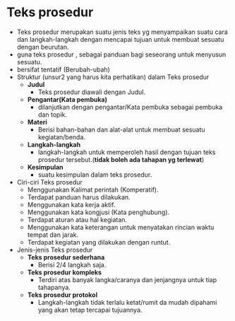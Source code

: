# Teks prosedur

- Teks prosedur merupakan suatu jenis teks yg menyampaikan suatu cara dan langkah-langkah dengan mencapai tujuan untuk membuat sesuatu dengan beurutan.
- guna teks prosedur , sebagai panduan bagi seseorang untuk menyusun sesuatu.
- bersifat tentatif (Berubah-ubah)
- Struktur (unsur2 yang harus kita perhatikan) dalam Teks prosedur
	- **Judul**
		- Teks prosedur diawali dengan Judul.
	- **Pengantar(Kata pembuka)**
		- dilanjutkan dengan pengantar/Kata pembuka sebagai pembuka dan topik.
	- **Materi**
		- Berisi bahan-bahan dan alat-alat untuk membuat sesuatu kegiatan/benda.
	- **Langkah-langkah**
		- langkah-langkah untuk memperoleh hasil dengan tujuan teks prosedur tersebut.(**tidak boleh ada tahapan yg terlewat**)
	- **Kesimpulan**
		- suatu kesimpulan dalam teks prosedur.
- Ciri-ciri Teks prosedur
	- Menggunakan Kalimat perintah (Komperatif).
	- Terdapat panduan harus dilakukan.
	- Menggunakan kata kerja aktif.
	- Menggunakan kata kongjusi (Kata penghubung).
	- Terdapat aturan atau hal kegiatan.
	- Menggunakan kata keterangan untuk menyatakan rincian waktu tempat dan jarak.
	- Terdapat kegiatan yang dilakukan dengan runtut.
- Jenis-jenis Teks prosedur
	- **Teks prosedur sederhana**
		- Berisi 2/4 langkah saja.
	- **Teks prosedur kompleks**
		- Terdiri atas banyak langka/caranya dan jenjangnya untuk tiap tahapanya.
	- **Teks prosedur protokol**
		- Langkah-langkah tidak terlalu ketat/rumit da mudah dipahami yang akan tetap tercapai tujuannya.